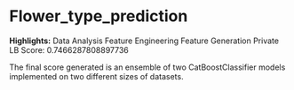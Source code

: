 # Flower_type_prediction
 **Highlights:**
Data Analysis
Feature Engineering
Feature Generation
Private LB Score: 0.7466287808897736

The final score generated is an ensemble of two CatBoostClassifier models implemented on two different sizes of datasets.
